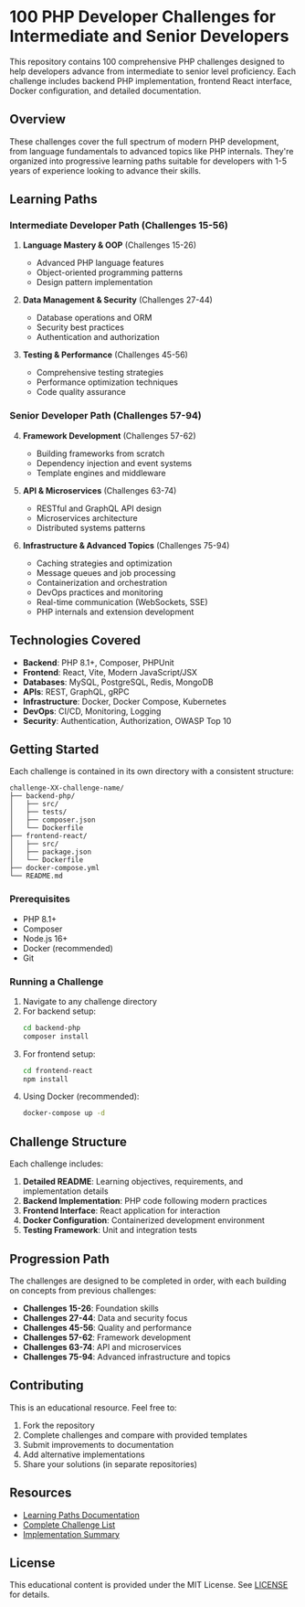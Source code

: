# 100 PHP Developer Challenges for Intermediate and Senior Developers

This repository contains 100 comprehensive PHP challenges designed to help developers advance from intermediate to senior level proficiency. Each challenge includes backend PHP implementation, frontend React interface, Docker configuration, and detailed documentation.

## Overview

These challenges cover the full spectrum of modern PHP development, from language fundamentals to advanced topics like PHP internals. They're organized into progressive learning paths suitable for developers with 1-5 years of experience looking to advance their skills.

## Learning Paths

### Intermediate Developer Path (Challenges 15-56)

1. **Language Mastery & OOP** (Challenges 15-26)
   - Advanced PHP language features
   - Object-oriented programming patterns
   - Design pattern implementation

2. **Data Management & Security** (Challenges 27-44)
   - Database operations and ORM
   - Security best practices
   - Authentication and authorization

3. **Testing & Performance** (Challenges 45-56)
   - Comprehensive testing strategies
   - Performance optimization techniques
   - Code quality assurance

### Senior Developer Path (Challenges 57-94)

4. **Framework Development** (Challenges 57-62)
   - Building frameworks from scratch
   - Dependency injection and event systems
   - Template engines and middleware

5. **API & Microservices** (Challenges 63-74)
   - RESTful and GraphQL API design
   - Microservices architecture
   - Distributed systems patterns

6. **Infrastructure & Advanced Topics** (Challenges 75-94)
   - Caching strategies and optimization
   - Message queues and job processing
   - Containerization and orchestration
   - DevOps practices and monitoring
   - Real-time communication (WebSockets, SSE)
   - PHP internals and extension development

## Technologies Covered

- **Backend**: PHP 8.1+, Composer, PHPUnit
- **Frontend**: React, Vite, Modern JavaScript/JSX
- **Databases**: MySQL, PostgreSQL, Redis, MongoDB
- **APIs**: REST, GraphQL, gRPC
- **Infrastructure**: Docker, Docker Compose, Kubernetes
- **DevOps**: CI/CD, Monitoring, Logging
- **Security**: Authentication, Authorization, OWASP Top 10

## Getting Started

Each challenge is contained in its own directory with a consistent structure:

```
challenge-XX-challenge-name/
├── backend-php/
│   ├── src/
│   ├── tests/
│   ├── composer.json
│   └── Dockerfile
├── frontend-react/
│   ├── src/
│   ├── package.json
│   └── Dockerfile
├── docker-compose.yml
└── README.md
```

### Prerequisites

- PHP 8.1+
- Composer
- Node.js 16+
- Docker (recommended)
- Git

### Running a Challenge

1. Navigate to any challenge directory
2. For backend setup:
   ```bash
   cd backend-php
   composer install
   ```
3. For frontend setup:
   ```bash
   cd frontend-react
   npm install
   ```
4. Using Docker (recommended):
   ```bash
   docker-compose up -d
   ```

## Challenge Structure

Each challenge includes:

1. **Detailed README**: Learning objectives, requirements, and implementation details
2. **Backend Implementation**: PHP code following modern practices
3. **Frontend Interface**: React application for interaction
4. **Docker Configuration**: Containerized development environment
5. **Testing Framework**: Unit and integration tests

## Progression Path

The challenges are designed to be completed in order, with each building on concepts from previous challenges:

- **Challenges 15-26**: Foundation skills
- **Challenges 27-44**: Data and security focus
- **Challenges 45-56**: Quality and performance
- **Challenges 57-62**: Framework development
- **Challenges 63-74**: API and microservices
- **Challenges 75-94**: Advanced infrastructure and topics

## Contributing

This is an educational resource. Feel free to:

1. Fork the repository
2. Complete challenges and compare with provided templates
3. Submit improvements to documentation
4. Add alternative implementations
5. Share your solutions (in separate repositories)

## Resources

- [Learning Paths Documentation](LEARNING_PATHS.md)
- [Complete Challenge List](PHP_CHALLENGES_MASTER_LIST.md)
- [Implementation Summary](PHP_CHALLENGES_IMPLEMENTATION_SUMMARY.md)

## License

This educational content is provided under the MIT License. See [LICENSE](LICENSE) for details.